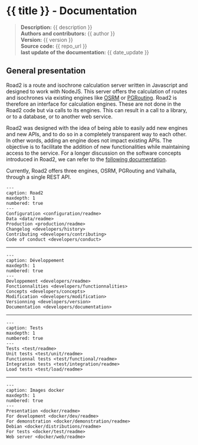# {{ title }} - Documentation

> **Description:** {{ description }}  
> **Authors and contributors:** {{ author }}  
> **Version:** {{ version }}  
> **Source code:** {{ repo_url }}  
> **last update of the documentation:** {{ date_update }}

## General presentation

Road2 is a route and isochrone calculation server written in Javascript and designed to work with NodeJS. This server offers the calculation of routes and isochrones via existing engines like [OSRM](https://github.com/Project-OSRM/osrm-backend) or [PGRouting](https://pgrouting.org/ ). Road2 is therefore an interface for calculation engines. These are not done in the Road2 code but via calls to its engines. This can result in a call to a library, or to a database, or to another web service.

Road2 was designed with the idea of being able to easily add new engines and new APIs, and to do so in a completely transparent way to each other. In other words, adding an engine does not impact existing APIs. The objective is to facilitate the addition of new functionalities while maintaining access to the service. For a longer discussion on the software concepts introduced in Road2, we can refer to the [following documentation](./developers/concepts.md).

Currently, Road2 offers three engines, OSRM, PGRouting and Valhalla, through a single REST API.

```{toctree}
---
caption: Road2
maxdepth: 1
numbered: true
---
Configuration <configuration/readme>
Data <data/readme>
Production <production/readme>
Changelog <developers/history>
Contributing <developers/contributing>
Code of conduct <developers/conduct>
```

----

```{toctree}
---
caption: Développement
maxdepth: 1
numbered: true
---
Devloppement <developers/readme>
Fonctionnalities <developers/functionnalities>
Concepts <developers/concepts>
Modification <developers/modification>
Versionning <developers/version>
Documentation <developers/documentation>
```

----

```{toctree}
---
caption: Tests
maxdepth: 1
numbered: true
---
Tests <test/readme>
Unit tests <test/unit/readme>
Functionnal tests <test/functional/readme>
Integration tests <test/integration/readme>
Load tests <test/load/readme>
```

----

```{toctree}
---
caption: Images docker
maxdepth: 1
numbered: true
---
Presentation <docker/readme>
For development <docker/dev/readme>
For demonstration <docker/demonstration/readme>
Debian <docker/distributions/readme>
For tests <docker/test/readme>
Web server <docker/web/readme>
```
